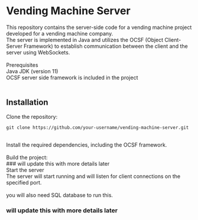 # Vending Machine Server <br>
This repository contains the server-side code for a vending machine project developed for a vending machine company.<br>
The server is implemented in Java and utilizes the OCSF (Object Client-Server Framework) to establish communication between the client and the server using WebSockets.<br>
<br>
Prerequisites<br>
Java JDK (version 11)<br>
OCSF server side framework is included in the project<br><br>
## Installation<br>
Clone the repository:
```
git clone https://github.com/your-username/vending-machine-server.git
```
<br>
Install the required dependencies, including the OCSF framework.<br>
<br>
Build the project:<br>
### will update this with more details later
<br>
Start the server <br>
The server will start running and will listen for client connections on the specified port. <br>
<br>
you will also need SQL database to run this.

### will update this with more details later

